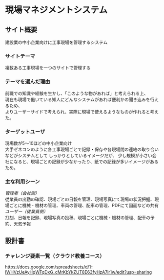 
# 現場マネジメントシステム

## サイト概要
建設業の中小企業向けに工事現場を管理するシステム

### サイトテーマ
複数ある工事現場を一つのサイトで管理する

### テーマを選んだ理由
前職での知識や経験を生かし、「このような物があれば」と考えられる上、  
現在も現場で働いている知人にどんなシステムがあれば便利かの聞き込みを行えるため、  
よりユーザーサイドで考えられ、実際に現場で使えるようなものが作れると考えた。

### ターゲットユーザ
現場数が5〜10ほどの中小企業向け  
大手ゼネコンのように各工事現場ごとで記録・保存や各現場間の連絡の取り合いなどがシステムとして
しっかりとしているイメージだが、
少し規模が小さい会社になると、現場ごとの記録が少なかったり、紙での記録が多いイメージがあるため。

### 主な利用シーン

*管理者（会社側）*  
従業員の出勤の確認、現場ごとの日報を管理、現場写真にて現場の状況把握、現場ごとに機械・機材の管理、車両の管理、配車の管理、PDFにて図面などの共有    
*ユーザー（従業員側）*  
打刻、日報を記録、現場写真の投稿、現場ごとに機械・機材の管理、配車の予約、天気予報


## 設計書


### チャレンジ要素一覧（クラウド教養コース）

https://docs.google.com/spreadsheets/d/1-IWHVzUeAyHqWFqDxG_cMrKbYkZUT8E63fyHzA7lr1w/edit?usp=sharing

